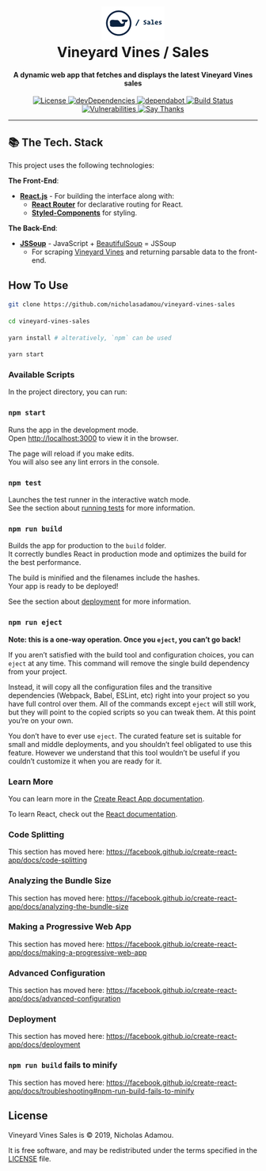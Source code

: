 <h1 align="center">
  <br>
  <a href="https://github.com/nicholasadamou/vineyard-vines-sales"><img src="data/images/logo.png" alt="Logo"></a>
  <br>
  Vineyard Vines / Sales
  <br>
</h1>

<h4 align="center">A dynamic web app that fetches and displays the latest Vineyard Vines sales</h4>

<p align="center">
  <a href="https://github.com/nicholasadamou/vineyard-vines-sales/blob/master/LICENSE.txt">
      <img src="https://img.shields.io/badge/license-GPLv3-blue.svg?style=flat-square" alt="License">
  </a>
  <a href="https://david-dm.org/nicholasadamou/vineyard-vines-sales#info=devDependencies">
      <img src="https://img.shields.io/david/dev/nicholasadamou/vineyard-vines-sales.svg?style=flat-square" alt="devDependencies">
  </a>
  <a href="https://dependabot.com">
      <img src="https://api.dependabot.com/badges/status?host=github&repo=nicholasadamou/vineyard-vines-sales" alt="dependabot">
  </a>
  <a href="https://travis-ci.org/nicholasadamou/vineyard-vines-sales">
      <img src="https://img.shields.io/travis/nicholasadamou/vineyard-vines-sales/master.svg?style=flat-square" alt="Build Status">
  </a>
  <a href="https://snyk.io/test/github/nicholasadamou/SickFits?targetFile=package.json">
      <img src="https://snyk.io/test/github/nicholasadamou/vineyard-vines-sales/badge.svg?targetFile=package.json" alt="Vulnerabilities">
  </a>
  <a href="https://saythanks.io/to/NicholasAdamou">
      <img src="https://img.shields.io/badge/say-thanks-ff69b4.svg" alt="Say Thanks">
  </a>
</p>

---

## 📚 The Tech. Stack

This project uses the following technologies:

**The Front-End**:

- [**React.js**](https://reactjs.org/) - For building the interface along with:
  - [**React Router**](https://reacttraining.com/react-router/) for declarative routing for React.
  - [**Styled-Components**](https://www.styled-components.com/) for styling.

**The Back-End**:

- [**JSSoup**](https://github.com/chishui/JSSoup) - JavaScript + [BeautifulSoup](https://www.crummy.com/software/BeautifulSoup/bs4/doc/) = JSSoup
  - For scraping [Vineyard Vines](https://vineyardvines.com/) and returning parsable data to the front-end.

## How To Use

```bash
git clone https://github.com/nicholasadamou/vineyard-vines-sales

cd vineyard-vines-sales

yarn install # alteratively, `npm` can be used

yarn start
```

### Available Scripts

In the project directory, you can run:

### `npm start`

Runs the app in the development mode.<br>
Open [http://localhost:3000](http://localhost:3000) to view it in the browser.

The page will reload if you make edits.<br>
You will also see any lint errors in the console.

### `npm test`

Launches the test runner in the interactive watch mode.<br>
See the section about [running tests](https://facebook.github.io/create-react-app/docs/running-tests) for more information.

### `npm run build`

Builds the app for production to the `build` folder.<br>
It correctly bundles React in production mode and optimizes the build for the best performance.

The build is minified and the filenames include the hashes.<br>
Your app is ready to be deployed!

See the section about [deployment](https://facebook.github.io/create-react-app/docs/deployment) for more information.

### `npm run eject`

**Note: this is a one-way operation. Once you `eject`, you can’t go back!**

If you aren’t satisfied with the build tool and configuration choices, you can `eject` at any time. This command will remove the single build dependency from your project.

Instead, it will copy all the configuration files and the transitive dependencies (Webpack, Babel, ESLint, etc) right into your project so you have full control over them. All of the commands except `eject` will still work, but they will point to the copied scripts so you can tweak them. At this point you’re on your own.

You don’t have to ever use `eject`. The curated feature set is suitable for small and middle deployments, and you shouldn’t feel obligated to use this feature. However we understand that this tool wouldn’t be useful if you couldn’t customize it when you are ready for it.

### Learn More

You can learn more in the [Create React App documentation](https://facebook.github.io/create-react-app/docs/getting-started).

To learn React, check out the [React documentation](https://reactjs.org/).

### Code Splitting

This section has moved here: https://facebook.github.io/create-react-app/docs/code-splitting

### Analyzing the Bundle Size

This section has moved here: https://facebook.github.io/create-react-app/docs/analyzing-the-bundle-size

### Making a Progressive Web App

This section has moved here: https://facebook.github.io/create-react-app/docs/making-a-progressive-web-app

### Advanced Configuration

This section has moved here: https://facebook.github.io/create-react-app/docs/advanced-configuration

### Deployment

This section has moved here: https://facebook.github.io/create-react-app/docs/deployment

### `npm run build` fails to minify

This section has moved here: https://facebook.github.io/create-react-app/docs/troubleshooting#npm-run-build-fails-to-minify

## License

Vineyard Vines Sales is © 2019, Nicholas Adamou.

It is free software, and may be redistributed under the terms specified in the [LICENSE] file.

[license]: LICENSE

